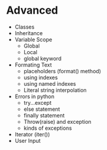 # Advanced
- Classes
- Inheritance
- Variable Scope
    - Global
    - Local
    - global keyword
- Formating Text
    - placeholders (format() method)
    - using indexes
    - using named indexes
    - Literal string interpolation
- Errors in python
    - try...except
    - else statement
    - finally statement
    - Throw(raise) and exception
    - kinds of exceptions
- Iterator (iter())
- User Input
